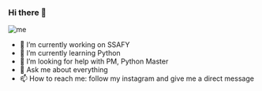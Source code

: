 ### Hi there 👋
![me](https://user-images.githubusercontent.com/124118518/223655425-9eed1a14-e956-4bf6-a0d9-32a52d389ff2.jpg)
- 🔭 I’m currently working on SSAFY
- 🌱 I’m currently learning Python
- 🤔 I’m looking for help with PM, Python Master
- 💬 Ask me about everything
- 📫 How to reach me: follow my instagram and give me a direct message
<!--
**sjh960815/sjh960815** is a ✨ _special_ ✨ repository because its `README.md` (this file) appears on your GitHub profile.
